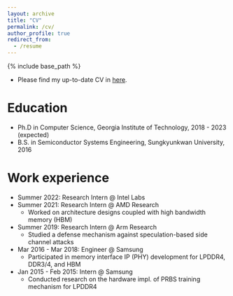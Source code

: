 ```yaml
---
layout: archive
title: "CV"
permalink: /cv/
author_profile: true
redirect_from:
  - /resume
---
```


{% include base_path %}

* Please find my up-to-date CV in <a href='https://docs.google.com/document/d/1AuM5QP76WOSjno6UAZ_eRLECzvLr4kocqMihAOJSZSU/edit?usp=sharing'>here</a>.

Education
======
* Ph.D in Computer Science, Georgia Institute of Technology, 2018 - 2023 (expected)
* B.S. in Semiconductor Systems Engineering, Sungkyunkwan University, 2016

Work experience
======
* Summer 2022: Research Intern @ Intel Labs
* Summer 2021: Research Intern @ AMD Research
	* Worked on architecture designs coupled with high bandwidth memory (HBM)
* Summer 2019: Research Intern @ Arm Research
	* Studied a defense mechanism against speculation-based side channel attacks
* Mar 2016 - Mar 2018: Engineer @ Samsung
	* Participated in memory interface IP (PHY) development for LPDDR4, DDR3/4, and HBM
* Jan 2015 - Feb 2015: Intern @ Samsung
	* Conducted research on the hardware impl. of PRBS training mechanism for LPDDR4
